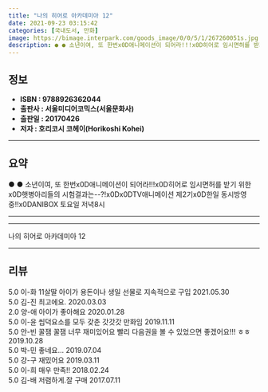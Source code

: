 ```yaml
---
title: "나의 히어로 아카데미아 12"
date: 2021-09-23 03:15:42
categories: [국내도서, 만화]
image: https://bimage.interpark.com/goods_image/0/0/5/1/267260051s.jpg
description: ● ● 소년이여, 또 한번x0D애니메이션이 되어라!!!x0D히어로 임시면허를 받기 위한x0D햇병아리들의 시험결과는--?!x0Dx0DTV애니메이션 제2기x0D한일 동시방영 중!!x0DANIBOX 토요일 저녁8시
---
```


## **정보**

- **ISBN : 9788926362044**
- **출판사 : 서울미디어코믹스(서울문화사)**
- **출판일 : 20170426**
- **저자 : 호리코시 코헤이(Horikoshi Kohei)**

------



## **요약**

●  ●  소년이여, 또 한번x0D애니메이션이 되어라!!!x0D히어로 임시면허를 받기 위한x0D햇병아리들의 시험결과는--?!x0Dx0DTV애니메이션 제2기x0D한일 동시방영 중!!x0DANIBOX 토요일 저녁8시

------



------


나의 히어로 아카데미아 12 

------


## **리뷰** 

5.0 이-화 11살딸 아이가 용돈이나 생일 선물로 지속적으로 구입 2021.05.30 <br/>5.0 김-진 최고에요. 2020.03.03 <br/>2.0 양-애 아이가 좋아해요 2020.01.28 <br/>5.0 이-윤 씹덕요소를 모두 갖춘 갓갓갓 만화임 2019.11.11 <br/>5.0 안-빈 꿀잼 꿀잼 너무 재미있어요 빨리 다음권을 볼 수 있었으면 좋겠어요!!! ㅎㅎ 2019.10.28 <br/>5.0 박-민 좋네요... 2019.07.04 <br/>5.0 강-구 재밌어요  2019.03.11 <br/>5.0 이-희 매우 만족!! 2018.02.24 <br/>5.0 김-배 저렴하게.잘 구매 2017.07.11 <br/>